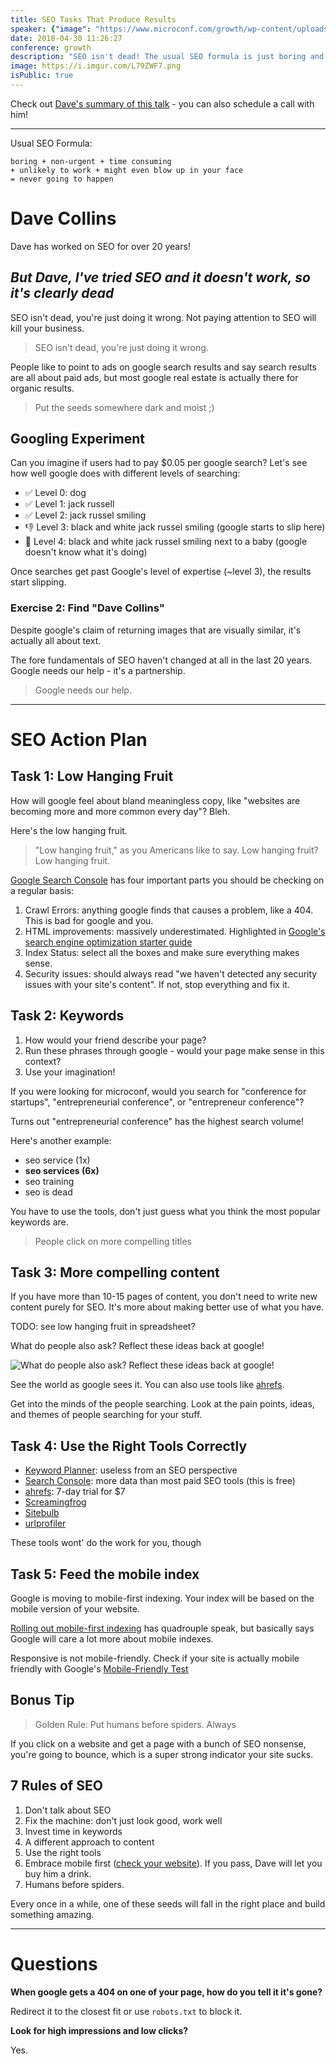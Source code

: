 ```yaml
---
title: SEO Tasks That Produce Results
speaker: {"image": "https://www.microconf.com/growth/wp-content/uploads/sites/4/2015/05/Dave-262x272.jpg", "name": "Dave Collins", "title": "Founder, Software Promotions", "bioUrl": "https://www.microconf.com/growth/speakers/dave-collins/", "twitter": "", "website": ""}
date: 2018-04-30 11:26:27
conference: growth
description: "SEO isn't dead! The usual SEO formula is just boring and unlikely to work. Learn the 6 key rules to cheat at SEO."
image: https://i.imgur.com/L79ZWF7.png
isPublic: true
---
```


Check out [Dave's summary of this talk](https://www.softwarepromotions.com/microconf-2018-resources-dave-collins/) - you can also schedule a call with him!

---

Usual SEO Formula:

```
boring + non-urgent + time consuming
+ unlikely to work + might even blow up in your face
= never going to happen
```

# Dave Collins

Dave has worked on SEO for over 20 years!

## _But Dave, I've tried SEO and it doesn't work, so it's clearly dead_

SEO isn't dead, you're just doing it wrong. Not paying attention to SEO will kill your business.

<!-- TODO: organic search results slide -->

> SEO isn't dead, you're just doing it wrong.

People like to point to ads on google search results and say search results are all about paid ads, but most google real estate is actually there for organic results.

> Put the seeds somewhere dark and moist ;)

## Googling Experiment

Can you imagine if users had to pay $0.05 per google search? Let's see how well google does with different levels of searching:

* ✅ Level 0: dog
* ✅ Level 1: jack russell
* ✅ Level 2: jack russel smiling
* 👎 Level 3: black and white jack russel smiling (google starts to slip here)
* 🚫 Level 4: black and white jack russel smiling next to a baby (google doesn't know what it's doing)

Once searches get past Google's level of expertise (~level 3), the results start slipping.

### Exercise 2: Find "Dave Collins"

Despite google's claim of returning images that are visually similar, it's actually all about text.

The fore fundamentals of SEO haven't changed at all in the last 20 years. Google needs our help - it's a partnership.

> Google needs our help.

---

# SEO Action Plan

## Task 1: Low Hanging Fruit

How will google feel about bland meaningless copy, like "websites are becoming more and more common every day"? Bleh.

Here's the low hanging fruit.

> "Low hanging fruit," as you Americans like to say. Low hanging fruit? Low hanging fruit.

[Google Search Console](https://search.google.com/search-console) has four important parts you should be checking on a regular basis:

1.  Crawl Errors: anything google finds that causes a problem, like a 404. This is bad for google and you.
2.  HTML improvements: massively underestimated. Highlighted in [Google's search engine optimization starter guide](https://support.google.com/webmasters/answer/7451184?hl=en)
3.  Index Status: select all the boxes and make sure everything makes sense.
4.  Security issues: should always read "we haven't detected any security issues with your site's content". If not, stop everything and fix it.

## Task 2: Keywords

1.  How would your friend describe your page?
2.  Run these phrases through google - would your page make sense in this context?
3.  Use your imagination!

If you were looking for microconf, would you search for "conference for startups", "entrepreneurial conference", or "entrepreneur conference"?

Turns out "entrepreneurial conference" has the highest search volume!

Here's another example:

* seo service (1x)
* **seo services (6x)**
* seo training
* seo is dead

You have to use the tools, don't just guess what you think the most popular keywords are.

> People click on more compelling titles

## Task 3: More compelling content

If you have more than 10-15 pages of content, you don't need to write new content purely for SEO. It's more about making better use of what you have.

TODO: see low hanging fruit in spreadsheet?

What do people also ask? Reflect these ideas back at google!

![What do people also ask? Reflect these ideas back at google!](https://i.imgur.com/foA2Lms.png)

See the world as google sees it. You can also use tools like [ahrefs](https://ahrefs.com/).

Get into the minds of the people searching. Look at the pain points, ideas, and themes of people searching for your stuff.

## Task 4: Use the Right Tools Correctly

* [Keyword Planner](https://adwords.google.com/home/tools/keyword-planner/#?modal_active=none): useless from an SEO perspective
* [Search Console](https://search.google.com/search-console): more data than most paid SEO tools (this is free)
* [ahrefs](https://ahrefs.com/): 7-day trial for $7
* [Screamingfrog](https://www.screamingfrog.co.uk/seo-spider/)
* [Sitebulb](https://sitebulb.com/)
* [urlprofiler](https://urlprofiler.com/)

These tools wont' do the work for you, though

## Task 5: Feed the mobile index

Google is moving to mobile-first indexing. Your index will be based on the mobile version of your website.

[Rolling out mobile-first indexing](https://webmasters.googleblog.com/2018/03/rolling-out-mobile-first-indexing.html) has quadrouple speak, but basically says Google will care a lot more about mobile indexes.

Responsive is not mobile-friendly. Check if your site is actually mobile friendly with Google's [Mobile-Friendly Test](https://search.google.com/test/mobile-friendly)

## Bonus Tip

> Golden Rule: Put humans before spiders. Always

If you click on a website and get a page with a bunch of SEO nonsense, you're going to bounce, which is a super strong indicator your site sucks.

## 7 Rules of SEO

1.  Don't talk about SEO
2.  Fix the machine: don't just look good, work well
3.  Invest time in keywords
4.  A different approach to content
5.  Use the right tools
6.  Embrace mobile first ([check your website](https://search.google.com/test/mobile-friendly)). If you pass, Dave will let you buy him a drink.
7.  Humans before spiders.

Every once in a while, one of these seeds will fall in the right place and build something amazing.

---

# Questions

**When google gets a 404 on one of your page, how do you tell it it's gone?**

Redirect it to the closest fit or use `robots.txt` to block it.

**Look for high impressions and low clicks?**

Yes.
